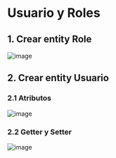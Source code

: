# Usuario y Roles

## 1. Crear entity Role

![image](https://github.com/crodrigr/spring-boot-angular-confenalco/assets/31961588/970d7e93-0c26-4795-ae4e-f0c94fea4d87)

## 2. Crear entity Usuario

### 2.1 Atributos
![image](https://github.com/crodrigr/spring-boot-angular-confenalco/assets/31961588/488f355e-6bd4-47fb-ad7c-c0716da7d5e9)

### 2.2 Getter y Setter

![image](https://github.com/crodrigr/spring-boot-angular-confenalco/assets/31961588/72cbe6e0-fb77-4878-a61b-87cf37a844ed)

